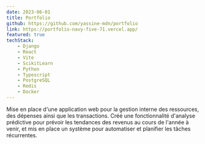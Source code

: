 ```yaml
---
date: 2023-06-01
title: Portfolio
github: https://github.com/yassine-mdn/portfolio
link: https://portfolio-navy-five-71.vercel.app/
featured: true
techStack:
    - Django
    - React
    - Vite
    - ScikitLearn
    - Python
    - Typescript
    - PostgreSQL
    - Redis
    - Docker
---
```

Mise en place d'une application web pour la gestion interne des ressources, des dépenses ainsi que les transactions. Créé une fonctionnalité d'analyse prédictive pour prévoir les tendances des revenus au cours de l'année à venir, et mis en place un système pour automatiser et planifier les tâches récurrentes.